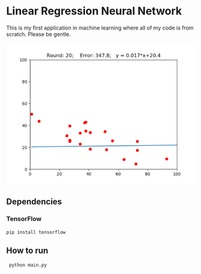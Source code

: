 # Linear Regression Neural Network

This is my first application in machine learning where all of my code is from scratch. Please be gentle.

![alt text](https://github.com/GrantPerkins/LinearRegressionNN/blob/master/training.gif "Training")

## Dependencies

### TensorFlow
    pip install tensorflow

## How to run
     python main.py
